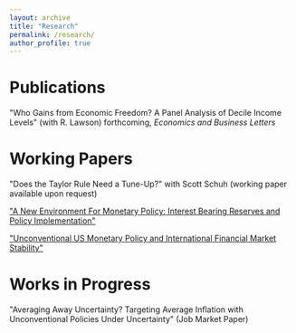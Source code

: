 ```yaml
---
layout: archive
title: "Research"
permalink: /research/
author_profile: true
---
```


Publications 
========
"Who Gains from Economic Freedom? A Panel Analysis of Decile Income Levels" (with R. Lawson) forthcoming, <i>Economics and Business Letters</i>

Working Papers
========
"Does the Taylor Rule Need a Tune-Up?" with Scott Schuh (working paper available upon request)

["A New Environment For Monetary Policy: Interest Bearing Reserves and Policy Implementation"](/files/IOER.pdf)

["Unconventional US Monetary Policy and International Financial Market Stability"](/files/finstab.pdf)

Works in Progress
=======
"Averaging Away Uncertainty? Targeting Average Inflation with Unconventional Policies Under Uncertainty" (Job Market Paper)
